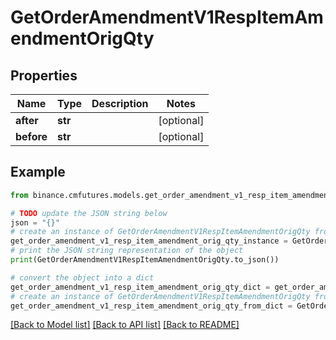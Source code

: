 # GetOrderAmendmentV1RespItemAmendmentOrigQty


## Properties

Name | Type | Description | Notes
------------ | ------------- | ------------- | -------------
**after** | **str** |  | [optional] 
**before** | **str** |  | [optional] 

## Example

```python
from binance.cmfutures.models.get_order_amendment_v1_resp_item_amendment_orig_qty import GetOrderAmendmentV1RespItemAmendmentOrigQty

# TODO update the JSON string below
json = "{}"
# create an instance of GetOrderAmendmentV1RespItemAmendmentOrigQty from a JSON string
get_order_amendment_v1_resp_item_amendment_orig_qty_instance = GetOrderAmendmentV1RespItemAmendmentOrigQty.from_json(json)
# print the JSON string representation of the object
print(GetOrderAmendmentV1RespItemAmendmentOrigQty.to_json())

# convert the object into a dict
get_order_amendment_v1_resp_item_amendment_orig_qty_dict = get_order_amendment_v1_resp_item_amendment_orig_qty_instance.to_dict()
# create an instance of GetOrderAmendmentV1RespItemAmendmentOrigQty from a dict
get_order_amendment_v1_resp_item_amendment_orig_qty_from_dict = GetOrderAmendmentV1RespItemAmendmentOrigQty.from_dict(get_order_amendment_v1_resp_item_amendment_orig_qty_dict)
```
[[Back to Model list]](../README.md#documentation-for-models) [[Back to API list]](../README.md#documentation-for-api-endpoints) [[Back to README]](../README.md)


